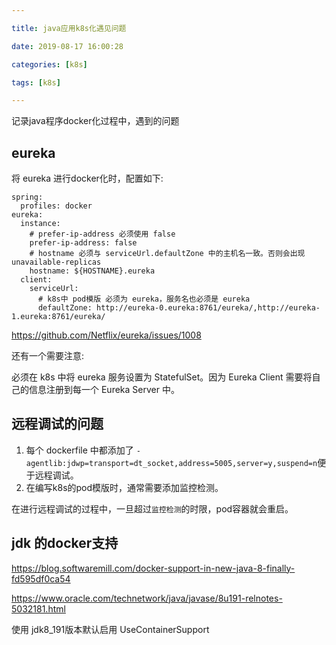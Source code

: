 ```yaml
---

title: java应用k8s化遇见问题

date: 2019-08-17 16:00:28

categories: [k8s]

tags: [k8s]

---
```


记录java程序docker化过程中，遇到的问题

<!--more-->

## eureka

将 eureka 进行docker化时，配置如下:

```
spring:
  profiles: docker
eureka:
  instance:
    # prefer-ip-address 必须使用 false
    prefer-ip-address: false
    # hostname 必须与 serviceUrl.defaultZone 中的主机名一致。否则会出现 unavailable-replicas
    hostname: ${HOSTNAME}.eureka
  client:
    serviceUrl:
      # k8s中 pod模版 必须为 eureka，服务名也必须是 eureka
      defaultZone: http://eureka-0.eureka:8761/eureka/,http://eureka-1.eureka:8761/eureka/
```

https://github.com/Netflix/eureka/issues/1008

还有一个需要注意:

必须在 k8s 中将 eureka 服务设置为 StatefulSet。因为 Eureka Client 需要将自己的信息注册到每一个 Eureka Server 中。

## 远程调试的问题

1. 每个 dockerfile 中都添加了 `-agentlib:jdwp=transport=dt_socket,address=5005,server=y,suspend=n`便于远程调试。
2. 在编写k8s的pod模版时，通常需要添加监控检测。

在进行远程调试的过程中，一旦超过`监控检测`的时限，pod容器就会重启。

## jdk 的docker支持

https://blog.softwaremill.com/docker-support-in-new-java-8-finally-fd595df0ca54

https://www.oracle.com/technetwork/java/javase/8u191-relnotes-5032181.html

使用 jdk8_191版本默认启用 UseContainerSupport